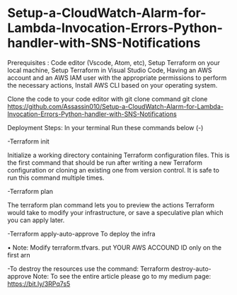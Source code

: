 # Setup-a-CloudWatch-Alarm-for-Lambda-Invocation-Errors-Python-handler-with-SNS-Notifications

Prerequisites : Code editor (Vscode, Atom, etc), Setup Terraform on your local machine, Setup Terraform in Visual Studio Code, Having an AWS account and an AWS IAM user with the appropriate permissions to perform the necessary actions, Install AWS CLI based on your operating system.

Clone the code to your code editor with git clone command git clone https://github.com/Assassin010/Setup-a-CloudWatch-Alarm-for-Lambda-Invocation-Errors-Python-handler-with-SNS-Notifications

Deployment Steps: In your terminal Run these commands below (-)

-Terraform init

Initialize a working directory containing Terraform configuration files. This is the first command that should be run after writing a new Terraform configuration or cloning an existing one from version control. It is safe to run this command multiple times.

-Terraform plan

The terraform plan command lets you to preview the actions Terraform would take to modify your infrastructure, or save a speculative plan which you can apply later.

-Terraform apply-auto-approve To deploy the infra



• Note: Modify terraform.tfvars.
put YOUR AWS ACCOUND ID only on the first arn


-To destroy the resources use the command: Terraform destroy-auto-approve
Note: To see the entire article please go to my medium page: https://bit.ly/3RPq7s5
